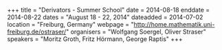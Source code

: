 +++
title = "Derivators - Summer School"
date = 2014-08-18
enddate = 2014-08-22
dates = "August 18 - 22, 2014"
dateadded = 2014-07-02
location = "Freiburg, Germany"
webpage = "http://home.mathematik.uni-freiburg.de/ostraser/"
organisers = "Wolfgang Soergel, Oliver Straser"
speakers = "Moritz Groth, Fritz Hörmann, George Raptis"
+++
